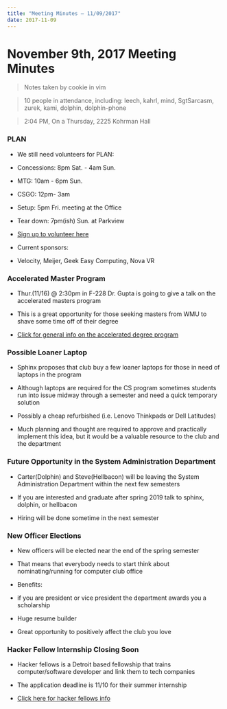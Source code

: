 ```yaml
---
title: "Meeting Minutes – 11/09/2017"
date: 2017-11-09
---
```

# November 9th, 2017 Meeting Minutes
> Notes taken by cookie in vim

> 10 people in attendance, including: leech, kahrl, mind, SgtSarcasm, zurek, kami, dolphin, dolphin-phone

> 2:04 PM, On a Thursday, 2225 Kohrman Hall


### PLAN

- We still need volunteers for PLAN:

- Concessions: 8pm Sat. - 4am Sun.
- MTG: 10am - 6pm Sun.
- CSGO: 12pm- 3am
- Setup: 5pm Fri. meeting at the Office
- Tear down: 7pm(ish) Sun. at Parkview 

- [Sign up to volunteer here](https://goo.gl/59hZV7)

- Current sponsors:

- Velocity, Meijer, Geek Easy Computing, Nova VR


### Accelerated Master Program

- Thur.(11/16) @ 2:30pm in F-228 Dr. Gupta is going to give a talk on the accelerated masters program

- This is a great opportunity for those seeking masters from WMU to shave some time off of their degree

- [Click for general info on the accelerated degree program](https://wmich.edu/honors/advising/accelerated)


### Possible Loaner Laptop

- Sphinx proposes that club buy a few loaner laptops for those in need of laptops in the program

- Although laptops are required for the CS program sometimes students run into issue midway through a semester and need a quick temporary solution

- Possibly a cheap refurbished (i.e. Lenovo Thinkpads or Dell Latitudes) 

- Much planning and thought are required to approve and practically implement this idea, but it would be a valuable resource to the club and the department


### Future Opportunity in the System Administration Department

- Carter(Dolphin) and Steve(Hellbacon) will be leaving the System Administration Department within the next few semesters 

- If you are interested and graduate after spring 2019 talk to sphinx, dolphin, or hellbacon

- Hiring will be done sometime in the next semester


### New Officer Elections

- New officers will be  elected near the end of the spring semester

- That means that everybody needs to start think about nominating/running for computer club office

- Benefits:

- if you are president or vice president the department awards you a scholarship
- Huge resume builder
- Great opportunity to positively affect the club you love


### Hacker Fellow Internship Closing Soon

- Hacker fellows is a Detroit based fellowship that trains computer/software developer and link them to tech companies

- The application deadline is 11/10 for their summer internship

- [Click here for hacker fellows info](http://www.hackerfellows.com/)

